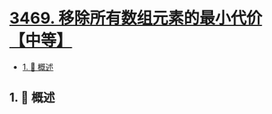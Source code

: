# [3469. 移除所有数组元素的最小代价【中等】](https://github.com/tnotesjs/TNotes.leetcode/tree/main/notes/3469.%20%E7%A7%BB%E9%99%A4%E6%89%80%E6%9C%89%E6%95%B0%E7%BB%84%E5%85%83%E7%B4%A0%E7%9A%84%E6%9C%80%E5%B0%8F%E4%BB%A3%E4%BB%B7%E3%80%90%E4%B8%AD%E7%AD%89%E3%80%91)

<!-- region:toc -->

- [1. 📝 概述](#1--概述)

<!-- endregion:toc -->

## 1. 📝 概述
